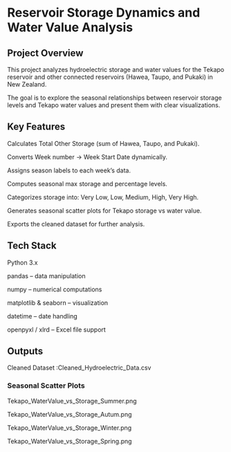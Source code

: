 # Reservoir Storage Dynamics and Water Value Analysis

## Project Overview
This project analyzes hydroelectric storage and water values for the Tekapo reservoir and other connected reservoirs (Hawea, Taupo, and Pukaki) in New Zealand.

The goal is to explore the seasonal relationships between reservoir storage levels and Tekapo water values and present them with clear visualizations.

## Key Features
Calculates Total Other Storage (sum of Hawea, Taupo, and Pukaki).

Converts Week number → Week Start Date dynamically.

Assigns season labels to each week’s data.

Computes seasonal max storage and percentage levels.

Categorizes storage into: Very Low, Low, Medium, High, Very High.

Generates seasonal scatter plots for Tekapo storage vs water value.

Exports the cleaned dataset for further analysis.

## Tech Stack
Python 3.x

pandas – data manipulation

numpy – numerical computations

matplotlib & seaborn – visualization

datetime – date handling

openpyxl / xlrd – Excel file support

## Outputs

Cleaned Dataset :Cleaned_Hydroelectric_Data.csv

### Seasonal Scatter Plots

Tekapo_WaterValue_vs_Storage_Summer.png

Tekapo_WaterValue_vs_Storage_Autum.png

Tekapo_WaterValue_vs_Storage_Winter.png

Tekapo_WaterValue_vs_Storage_Spring.png


